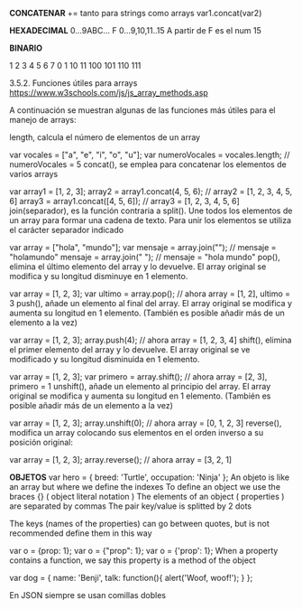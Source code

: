 **CONCATENAR**
+= tanto para strings como arrays
var1.concat(var2)






**HEXADECIMAL**
0...9ABC... F
0...9,10,11..15
A partir de F es el num 15




**BINARIO**

  1  2  3  4   5   6   7
0 1 10 11 100 101 110 111







3.5.2. Funciones útiles para arrays
https://www.w3schools.com/js/js_array_methods.asp

A continuación se muestran algunas de las funciones más útiles para el manejo de arrays:

length, calcula el número de elementos de un array

var vocales = ["a", "e", "i", "o", "u"];
var numeroVocales = vocales.length; // numeroVocales = 5
concat(), se emplea para concatenar los elementos de varios arrays

var array1 = [1, 2, 3];
array2 = array1.concat(4, 5, 6);   // array2 = [1, 2, 3, 4, 5, 6]
array3 = array1.concat([4, 5, 6]); // array3 = [1, 2, 3, 4, 5, 6]
join(separador), es la función contraria a split(). Une todos los elementos de un array para formar una cadena de texto. Para unir los elementos se utiliza el carácter separador indicado

var array = ["hola", "mundo"];
var mensaje = array.join(""); // mensaje = "holamundo"
mensaje = array.join(" ");    // mensaje = "hola mundo"
pop(), elimina el último elemento del array y lo devuelve. El array original se modifica y su longitud disminuye en 1 elemento.

var array = [1, 2, 3];
var ultimo = array.pop();
// ahora array = [1, 2], ultimo = 3
push(), añade un elemento al final del array. El array original se modifica y aumenta su longitud en 1 elemento. (También es posible añadir más de un elemento a la vez)

var array = [1, 2, 3];
array.push(4);
// ahora array = [1, 2, 3, 4]
shift(), elimina el primer elemento del array y lo devuelve. El array original se ve modificado y su longitud disminuida en 1 elemento.

var array = [1, 2, 3];
var primero = array.shift();
// ahora array = [2, 3], primero = 1
unshift(), añade un elemento al principio del array. El array original se modifica y aumenta su longitud en 1 elemento. (También es posible añadir más de un elemento a la vez)

var array = [1, 2, 3];
array.unshift(0);
// ahora array = [0, 1, 2, 3]
reverse(), modifica un array colocando sus elementos en el orden inverso a su posición original:

var array = [1, 2, 3];
array.reverse();
// ahora array = [3, 2, 1]







**OBJETOS**
var hero = {
  breed: 'Turtle',
  occupation: 'Ninja'
};
An objeto is like an array but where we define the indexes To define an object we use the braces {} ( object literal notation )
The elements of an object ( properties ) are separated by commas
The pair key/value is splitted by 2 dots

The keys (names of the properties) can go between quotes, but is not recommended define them in this way

var o = {prop: 1};
var o = {"prop": 1};
var o = {'prop': 1};
When a property contains a function, we say this property is a method of the object

var dog = {
  name: 'Benji',
  talk: function(){
    alert('Woof, woof!');
  } 
};




En JSON siempre se usan comillas dobles




